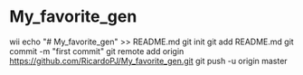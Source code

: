 # My_favorite_gen
wii
echo "# My_favorite_gen" >> README.md
git init
git add README.md
git commit -m "first commit"
git remote add origin https://github.com/RicardoPJ/My_favorite_gen.git
git push -u origin master
